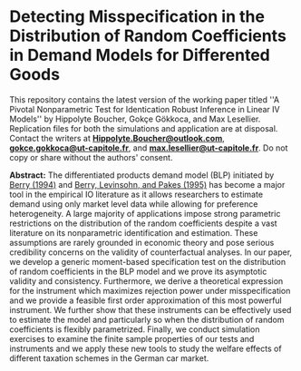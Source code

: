 # Detecting Misspecification in the Distribution of Random Coefficients in Demand Models for Differented Goods

This repository contains the latest version of the working paper titled ''A Pivotal Nonparametric Test for Identication Robust Inference in Linear IV Models'' by Hippolyte Boucher, Gokçe Gökkoca, and Max Lesellier. Replication files for both the simulations and application are at disposal. Contact the writers at **Hippolyte.Boucher@outlook.com**, **gokce.gokkoca@ut-capitole.fr**, and **max.lesellier@ut-capitole.fr**. Do not copy or share without the authors' consent.


**Abstract:** The differentiated products demand model (BLP) initiated by [Berry (1994)][1] and [Berry, Levinsohn, and Pakes (1995)][2] has become a major tool in the empirical IO literature as it allows researchers to estimate demand using only market level data while allowing for preference heterogeneity. A large majority of applications impose strong parametric restrictions on the distribution of the random coefficients despite a vast literature on its nonparametric identification and estimation. These assumptions are rarely grounded in economic theory and pose serious credibility concerns on the validity of counterfactual analyses.  In our paper, we develop a generic moment-based specification test on the distribution of random coefficients in the BLP model and we prove its asymptotic validity and consistency. Furthermore, we derive a theoretical expression for the instrument which maximizes rejection power under misspecification and we provide a feasible first order approximation of this most powerful instrument. We further show that these instruments can be effectively used to estimate the model and particularly so when the distribution of random coefficients is flexibly parametrized. Finally, we conduct simulation exercises to examine the finite sample properties of our tests and instruments and we apply these new tools to study the welfare effects of different taxation schemes in the German car market.

[1]: https://www.jstor.org/stable/2555829
[2]: https://www.jstor.org/stable/2171802
